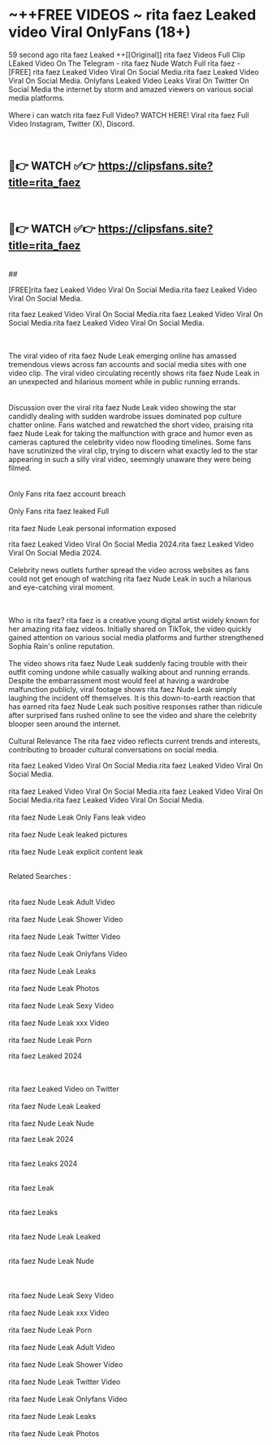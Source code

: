 # ~++FREE VIDEOS ~ rita faez Leaked video Viral OnlyFans (18+)<br>


59 second ago rita faez Leaked ++[[Original]] rita faez Videos Full Clip LEaked Video On The Telegram  - rita faez Nude  Watch Full rita faez - [FREE] rita faez Leaked Video Viral On Social Media.rita faez Leaked Video Viral On Social Media.   Onlyfans Leaked Video Leaks Viral On Twitter On Social Media the internet by storm and amazed viewers on various social media platforms. <br><br>
Where i can watch rita faez Full Video? WATCH HERE! Viral rita faez Full Video Instagram, Twitter (X), Discord. <br>


 <br>

##  🔴👉 WATCH ✅👉  <a href="https://clipsfans.site?title=rita_faez&ref=git">https://clipsfans.site?title=rita_faez</a> <br>
  <br>

##  🔴👉 WATCH ✅👉  <a href="https://clipsfans.site?title=rita_faez&ref=git">https://clipsfans.site?title=rita_faez</a> <br>
  <br>
  ##



[FREE]rita faez Leaked Video Viral On Social Media.rita faez Leaked Video Viral On Social Media. <br>

rita faez Leaked Video Viral On Social Media.rita faez Leaked Video Viral On Social Media.rita faez Leaked Video Viral On Social Media. <br>


  <br>

  <br>
The viral video of rita faez Nude Leak emerging online has amassed tremendous views across fan accounts and social media sites with one video clip. The viral video circulating recently shows rita faez Nude Leak in an unexpected and hilarious moment while in public running errands.<br>
<br>


<br>
Discussion over the viral rita faez Nude Leak video showing the star candidly dealing with sudden wardrobe issues dominated pop culture chatter online. Fans watched and rewatched the short video, praising rita faez Nude Leak for taking the malfunction with grace and humor even as cameras captured the celebrity video now flooding timelines. Some fans have scrutinized the viral clip, trying to discern what exactly led to the star appearing in such a silly viral video, seemingly unaware they were being filmed.<br>
<br>
<br> 
Only Fans rita faez account breach<br>
<br>
Only Fans rita faez leaked Full <br>
<br>
rita faez Nude Leak personal information exposed<br>

rita faez Leaked Video Viral On Social Media 2024.rita faez Leaked Video Viral On Social Media 2024. <br>
<br>
Celebrity news outlets further spread the video across websites as fans could not get enough of watching rita faez Nude Leak in such a hilarious and eye-catching viral moment.<br>
<br>

<br>
Who is rita faez? rita faez is a creative young digital artist widely known for her amazing rita faez videos. Initially shared on TikTok, the video quickly gained attention on various social media platforms and further strengthened Sophia Rain's online reputation.<br>
<br>
The video shows rita faez Nude Leak suddenly facing trouble with their outfit coming undone while casually walking about and running errands. Despite the embarrassment most would feel at having a wardrobe malfunction publicly, viral footage shows rita faez Nude Leak simply laughing the incident off themselves. It is this down-to-earth reaction that has earned rita faez Nude Leak such positive responses rather than ridicule after surprised fans rushed online to see the video and share the celebrity blooper seen around the internet.<br>
<br>
Cultural Relevance The rita faez video reflects current trends and interests, contributing to broader cultural conversations on social media.<br>

rita faez Leaked Video Viral On Social Media.rita faez Leaked Video Viral On Social Media.<br>
<br>
rita faez Leaked Video Viral On Social Media.rita faez Leaked Video Viral On Social Media.rita faez Leaked Video Viral On Social Media.<br>
<br>
rita faez Nude Leak Only Fans leak video<br>
<br>
rita faez Nude Leak leaked pictures<br>
<br>
rita faez Nude Leak explicit content leak<br>


<br>
Related Searches :<br>
<br>

<br>
rita faez Nude Leak Adult Video<br>
<br>
rita faez Nude Leak Shower Video<br>
<br>
rita faez Nude Leak Twitter Video<br>
<br>
rita faez Nude Leak Onlyfans Video<br>
<br>
rita faez Nude Leak Leaks<br>
<br>
rita faez Nude Leak Photos<br>

<br>
rita faez Nude Leak Sexy Video<br>
<br>
rita faez Nude Leak xxx Video<br>
<br>
rita faez Nude Leak Porn<br>

rita faez  Leaked 2024 <br> <br>
<br>

rita faez Leaked Video on Twitter <br>
<br>
rita faez Nude Leak Leaked<br>
<br>
rita faez Nude Leak Nude<br>


rita faez  Leak 2024 <br> <br>



rita faez  Leaks 2024 <br> <br>



 
rita faez  Leak<br> <br>



rita faez  Leaks<br> <br>


rita faez Nude Leak Leaked<br> <br>

rita faez Nude Leak Nude<br> <br>
<br> <br>
rita faez Nude Leak Sexy Video
<br> <br>
rita faez Nude Leak xxx Video
<br> <br>
rita faez Nude Leak Porn
<br> <br>
rita faez Nude Leak Adult Video
<br> <br>
rita faez Nude Leak Shower Video
<br> <br>
rita faez Nude Leak Twitter Video
<br> <br>
rita faez Nude Leak Onlyfans Video
<br> <br>
rita faez Nude Leak Leaks
<br> <br>
rita faez Nude Leak Photos






</p>




 



</p>










